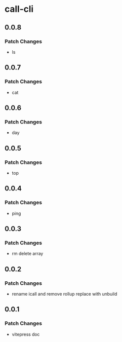 # call-cli

## 0.0.8

### Patch Changes

- ls

## 0.0.7

### Patch Changes

- cat

## 0.0.6

### Patch Changes

- day

## 0.0.5

### Patch Changes

- top

## 0.0.4

### Patch Changes

- ping

## 0.0.3

### Patch Changes

- rm delete array

## 0.0.2

### Patch Changes

- rename icall and remove rollup replace with unbuild

## 0.0.1

### Patch Changes

- vitepress doc
